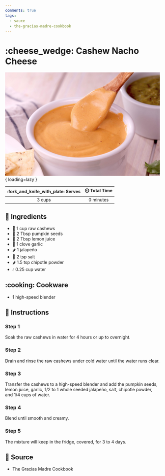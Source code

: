 ```yaml
---
comments: true
tags:
  - sauce
  - the-gracias-madre-cookbook
---
```

# :cheese_wedge: Cashew Nacho Cheese

![Cashew Nacho Cheese][1]{ loading=lazy }

| :fork_and_knife_with_plate: Serves | :timer_clock: Total Time |
|:----------------------------------:|:-----------------------: |
| 3 cups | 0 minutes |

## :salt: Ingredients

- :chestnut: 1 cup raw cashews
- :jack_o_lantern: 2 Tbsp pumpkin seeds
- :lemon: 2 Tbsp lemon juice
- :garlic: 1 clove garlic
- :hot_pepper: 1 jalapeño
- :salt: 2 tsp salt
- :hot_pepper: 1.5 tsp chipotle powder
- :droplet: 0.25 cup water

## :cooking: Cookware

- 1 high-speed blender

## :pencil: Instructions

### Step 1

Soak the raw cashews in water for 4 hours or up to overnight.

### Step 2

Drain and rinse the raw cashews under cold water until the water runs clear.

### Step 3

Transfer the cashews to a high-speed blender and add the pumpkin seeds, lemon juice, garlic, 1/2 to 1 whole seeded
jalapeño, salt, chipotle powder, and 1/4 cups of water.

### Step 4

Blend until smooth and creamy.

### Step 5

The mixture will keep in the fridge, covered, for 3 to 4 days.

## :link: Source

- The Gracias Madre Cookbook

[1]: <../assets/images/cashew-nacho-cheese.jpg>
